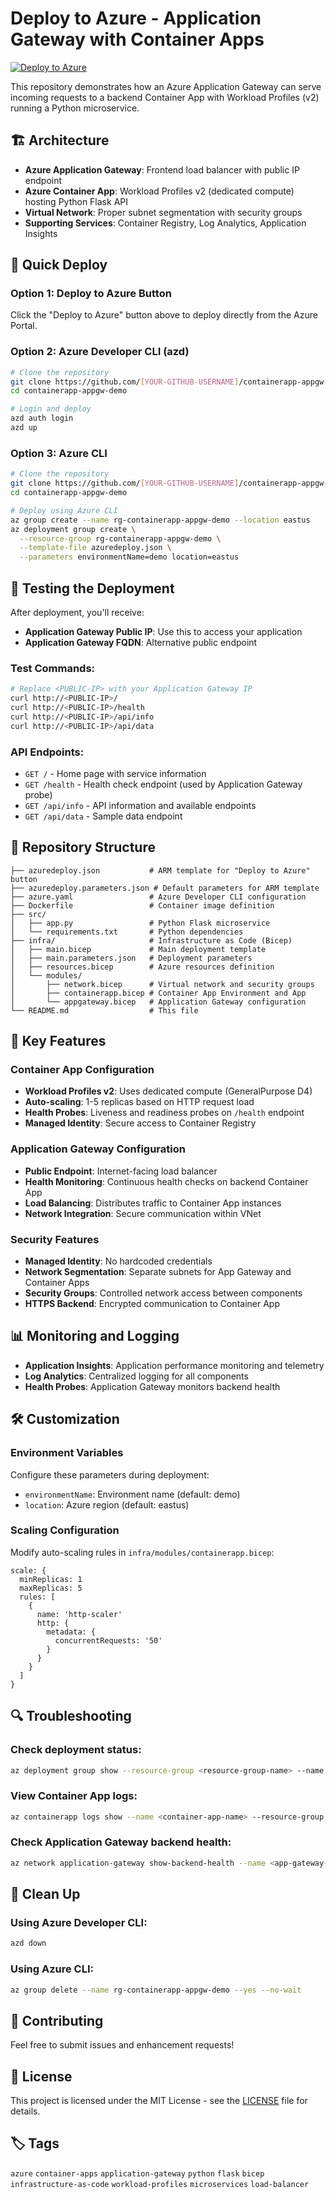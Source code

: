 # Deploy to Azure - Application Gateway with Container Apps

[![Deploy to Azure](https://aka.ms/deploytoazurebutton)](https://portal.azure.com/#create/Microsoft.Template/uri/https%3A%2F%2Fraw.githubusercontent.com%2Fmasile27%2Fcontainerapp-appgw-demo%2Fmain%2Fazuredeploy.json)

This repository demonstrates how an Azure Application Gateway can serve incoming requests to a backend Container App with Workload Profiles (v2) running a Python microservice.

## 🏗️ Architecture

- **Azure Application Gateway**: Frontend load balancer with public IP endpoint
- **Azure Container App**: Workload Profiles v2 (dedicated compute) hosting Python Flask API
- **Virtual Network**: Proper subnet segmentation with security groups
- **Supporting Services**: Container Registry, Log Analytics, Application Insights

## 🚀 Quick Deploy

### Option 1: Deploy to Azure Button
Click the "Deploy to Azure" button above to deploy directly from the Azure Portal.

### Option 2: Azure Developer CLI (azd)
```bash
# Clone the repository
git clone https://github.com/[YOUR-GITHUB-USERNAME]/containerapp-appgw-demo.git
cd containerapp-appgw-demo

# Login and deploy
azd auth login
azd up
```

### Option 3: Azure CLI
```bash
# Clone the repository
git clone https://github.com/[YOUR-GITHUB-USERNAME]/containerapp-appgw-demo.git
cd containerapp-appgw-demo

# Deploy using Azure CLI
az group create --name rg-containerapp-appgw-demo --location eastus
az deployment group create \
  --resource-group rg-containerapp-appgw-demo \
  --template-file azuredeploy.json \
  --parameters environmentName=demo location=eastus
```

## 🧪 Testing the Deployment

After deployment, you'll receive:
- **Application Gateway Public IP**: Use this to access your application
- **Application Gateway FQDN**: Alternative public endpoint

### Test Commands:
```bash
# Replace <PUBLIC-IP> with your Application Gateway IP
curl http://<PUBLIC-IP>/
curl http://<PUBLIC-IP>/health
curl http://<PUBLIC-IP>/api/info
curl http://<PUBLIC-IP>/api/data
```

### API Endpoints:
- `GET /` - Home page with service information
- `GET /health` - Health check endpoint (used by Application Gateway probe)
- `GET /api/info` - API information and available endpoints  
- `GET /api/data` - Sample data endpoint

## 📁 Repository Structure

```
├── azuredeploy.json           # ARM template for "Deploy to Azure" button
├── azuredeploy.parameters.json # Default parameters for ARM template
├── azure.yaml                 # Azure Developer CLI configuration
├── Dockerfile                 # Container image definition
├── src/
│   ├── app.py                 # Python Flask microservice
│   └── requirements.txt       # Python dependencies
├── infra/                     # Infrastructure as Code (Bicep)
│   ├── main.bicep             # Main deployment template
│   ├── main.parameters.json   # Deployment parameters
│   ├── resources.bicep        # Azure resources definition
│   └── modules/
│       ├── network.bicep      # Virtual network and security groups
│       ├── containerapp.bicep # Container App Environment and App
│       └── appgateway.bicep   # Application Gateway configuration
└── README.md                  # This file
```

## 🔧 Key Features

### Container App Configuration
- **Workload Profiles v2**: Uses dedicated compute (GeneralPurpose D4)
- **Auto-scaling**: 1-5 replicas based on HTTP request load
- **Health Probes**: Liveness and readiness probes on `/health` endpoint
- **Managed Identity**: Secure access to Container Registry

### Application Gateway Configuration  
- **Public Endpoint**: Internet-facing load balancer
- **Health Monitoring**: Continuous health checks on backend Container App
- **Load Balancing**: Distributes traffic to Container App instances
- **Network Integration**: Secure communication within VNet

### Security Features
- **Managed Identity**: No hardcoded credentials
- **Network Segmentation**: Separate subnets for App Gateway and Container Apps
- **Security Groups**: Controlled network access between components
- **HTTPS Backend**: Encrypted communication to Container App

## 📊 Monitoring and Logging

- **Application Insights**: Application performance monitoring and telemetry
- **Log Analytics**: Centralized logging for all components  
- **Health Probes**: Application Gateway monitors backend health

## 🛠️ Customization

### Environment Variables
Configure these parameters during deployment:

- `environmentName`: Environment name (default: demo)
- `location`: Azure region (default: eastus)

### Scaling Configuration
Modify auto-scaling rules in `infra/modules/containerapp.bicep`:

```bicep
scale: {
  minReplicas: 1
  maxReplicas: 5
  rules: [
    {
      name: 'http-scaler'
      http: {
        metadata: {
          concurrentRequests: '50'
        }
      }
    }
  ]
}
```

## 🔍 Troubleshooting

### Check deployment status:
```bash
az deployment group show --resource-group <resource-group-name> --name <deployment-name>
```

### View Container App logs:
```bash
az containerapp logs show --name <container-app-name> --resource-group <resource-group-name>
```

### Check Application Gateway backend health:
```bash
az network application-gateway show-backend-health --name <app-gateway-name> --resource-group <resource-group-name>
```

## 🧹 Clean Up

### Using Azure Developer CLI:
```bash
azd down
```

### Using Azure CLI:
```bash
az group delete --name rg-containerapp-appgw-demo --yes --no-wait
```

## 🤝 Contributing

Feel free to submit issues and enhancement requests!

## 📄 License

This project is licensed under the MIT License - see the [LICENSE](LICENSE) file for details.

## 🏷️ Tags

`azure` `container-apps` `application-gateway` `python` `flask` `bicep` `infrastructure-as-code` `workload-profiles` `microservices` `load-balancer`